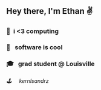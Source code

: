 ## Hey there, I'm Ethan ✌️

### 🧮 &nbsp;i <3 computing

### 💾 &nbsp; software is cool

### 🎓 &nbsp; grad student @ Louisville

###### 🕹️ &nbsp;&nbsp;&nbsp; kernlsandrz

